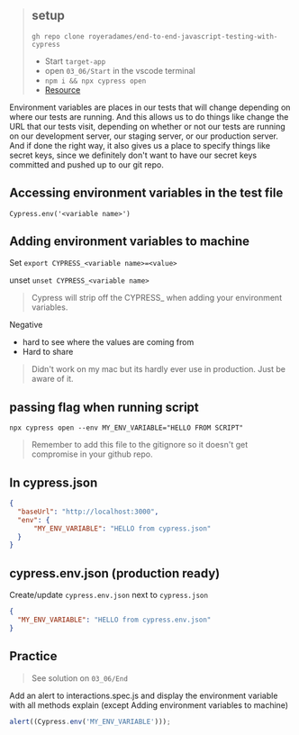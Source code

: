 > ## setup
> `gh repo clone royeradames/end-to-end-javascript-testing-with-cypress`
> - Start `target-app`
> - open `03_06/Start` in the vscode terminal
> - `npm i && npx cypress open`
> - [Resource](https://docs.cypress.io/guides/guides/environment-variables#Setting)

Environment variables are places in our tests that will change depending on where our tests are running. And this allows us to do things like change the URL that our tests visit, depending on whether or not our tests are running on our development server, our staging server, or our production server. And if done the right way, it also gives us a place to specify things like secret keys, since we definitely don't want to have our secret keys committed and pushed up to our git repo.

## Accessing environment variables in the test file

`Cypress.env('<variable name>')`

## Adding environment variables to machine

Set
`export CYPRESS_<variable name>=<value>`

unset
`unset CYPRESS_<variable name>`

>Cypress will strip off the CYPRESS_ when adding your environment variables.

Negative
- hard to see where the values are coming from
- Hard to share

> Didn't work on my mac but its hardly ever use in production. Just be aware of it.

## passing flag when running script

`npx cypress open --env MY_ENV_VARIABLE="HELLO FROM SCRIPT"`

> Remember to add this file to the gitignore so it doesn't get compromise in your github repo.

## In cypress.json

```json
{
  "baseUrl": "http://localhost:3000",
  "env": {
      "MY_ENV_VARIABLE": "HELLO from cypress.json"
  }
}
```

## cypress.env.json (production ready)

Create/update `cypress.env.json` next to `cypress.json`

```json
{
  "MY_ENV_VARIABLE": "HELLO from cypress.env.json"
}
```

## Practice

> See solution on `03_06/End`

Add an alert to interactions.spec.js and display the environment variable with all methods explain (except Adding environment variables to machine)

```ts
alert((Cypress.env('MY_ENV_VARIABLE')));
```